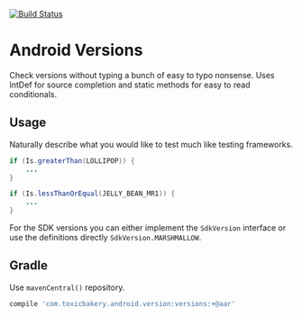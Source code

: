 [![Build Status](https://travis-ci.org/ToxicBakery/Android-Versions.svg?branch=master)](https://travis-ci.org/ToxicBakery/Android-Versions)

# Android Versions
Check versions without typing a bunch of easy to typo nonsense. Uses IntDef for source completion and static methods for easy to read conditionals.

## Usage
Naturally describe what you would like to test much like testing frameworks.

```java
if (Is.greaterThan(LOLLIPOP)) {
    ...
}

if (Is.lessThanOrEqual(JELLY_BEAN_MR1)) {
    ...
}
```

For the SDK versions you can either implement the `SdkVersion` interface or use the definitions directly `SdkVersion.MARSHMALLOW`.

## Gradle
Use `mavenCentral()` repository.

```groovy
compile 'com.toxicbakery.android.version:versions:+@aar'
```
